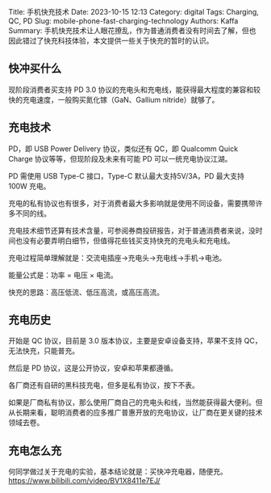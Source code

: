Title: 手机快充技术
Date: 2023-10-15 12:13
Category: digital
Tags: Charging, QC, PD
Slug: mobile-phone-fast-charging-technology
Authors: Kaffa
Summary: 手机快充技术让人眼花撩乱，作为普通消费者没有时间去了解，但也因此错过了快充科技体验，本文提供一些关于快充的暂时的认识。

## 快冲买什么

现阶段消费者买支持 PD 3.0 协议的充电头和充电线，能获得最大程度的兼容和较快的充电速度，一般购买氮化镓（GaN、Gallium nitride）就够了。

## 充电技术

PD，即 USB Power Delivery 协议，类似还有 QC，即 Qualcomm Quick Charge 协议等等，但现阶段及未来有可能 PD 可以一统充电协议江湖。

PD 需使用 USB Type-C 接口，Type-C 默认最大支持5V/3A，PD 最大支持 100W 充电。
 
充电的私有协议也有很多，对于消费者最大多影响就是使用不同设备，需要携带许多不同的线。

充电技术细节还算有技术含量，可参阅券商投研报告，对于普通消费者来说，没时间也没有必要弄明白细节，但值得花些钱买支持快充的充电头和充电线。

充电过程简单理解就是：交流电插座->充电头->充电线->手机->电池。

能量公式是：功率 = 电压 × 电流。

快充的思路：高压低流、低压高流，或高压高流。

## 充电历史

开始是 QC 协议，目前是 3.0 版本协议，主要是安卓设备支持，苹果不支持 QC，无法快充，只能普充。

然后是 PD 协议，这是公开协议，安卓和苹果都遵循。

各厂商还有自研的黑科技充电，但多是私有协议，按下不表。

如果是厂商私有协议，那么使用厂商自己的充电头和线，当然能获得最大便利。但从长期来看，聪明消费者的应多推广普惠开放的充电协议，让厂商在更关键的技术领域去卷。

## 充电怎么充

何同学做过关于充电的实验，基本结论就是：买快冲充电器，随便充。https://www.bilibili.com/video/BV1X8411e7EJ/

